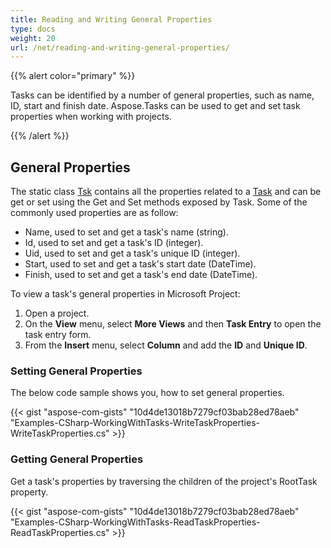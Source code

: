 ```yaml
---
title: Reading and Writing General Properties
type: docs
weight: 20
url: /net/reading-and-writing-general-properties/
---
```


{{% alert color="primary" %}} 

Tasks can be identified by a number of general properties, such as name, ID, start and finish date. Aspose.Tasks can be used to get and set task properties when working with projects.

{{% /alert %}} 
## **General Properties**
The static class [Tsk](https://apireference.aspose.com/tasks/net/aspose.tasks/tsk) contains all the properties related to a [Task](https://apireference.aspose.com/email/net/aspose.email.calendar/task) and can be get or set using the Get and Set methods exposed by Task. Some of the commonly used properties are as follow:

- Name, used to set and get a task's name (string).
- Id, used to set and get a task's ID (integer).
- Uid, used to set and get a task's unique ID (integer).
- Start, used to set and get a task's start date (DateTime).
- Finish, used to set and get a task's end date (DateTime).

To view a task's general properties in Microsoft Project:

1. Open a project.
2. On the **View** menu, select **More Views** and then **Task Entry** to open the task entry form.
3. From the **Insert** menu, select **Column** and add the **ID** and **Unique ID**.


### **Setting General Properties**
The below code sample shows you, how to set general properties.

{{< gist "aspose-com-gists" "10d4de13018b7279cf03bab28ed78aeb" "Examples-CSharp-WorkingWithTasks-WriteTaskProperties-WriteTaskProperties.cs" >}}
### **Getting General Properties**
Get a task's properties by traversing the children of the project's RootTask property.

{{< gist "aspose-com-gists" "10d4de13018b7279cf03bab28ed78aeb" "Examples-CSharp-WorkingWithTasks-ReadTaskProperties-ReadTaskProperties.cs" >}}
